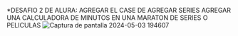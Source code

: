 *DESAFIO 2 DE ALURA:
AGREGAR EL CASE DE AGREGAR SERIES
AGREGAR UNA CALCULADORA DE MINUTOS EN UNA MARATON DE SERIES O PELICULAS
![Captura de pantalla 2024-05-03 194607](https://github.com/Txitxe36/alura-screenmatch/assets/83419017/c3e43500-5e2c-4dca-ad8d-0b031d99b7fd)
